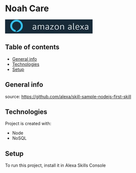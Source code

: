 ﻿# Noah Care

![- alexa skills app](https://github.com/junw10/noah.care/blob/master/images/schema.jpg)

## Table of contents
* [General info](#general-info)
* [Technologies](#technologies)
* [Setup](#setup)

## General info
source: 
https://github.com/alexa/skill-sample-nodejs-first-skill

## Technologies
Project is created with:
* Node
* NoSQL

## Setup
To run this project, install it in Alexa Skills Console

```

